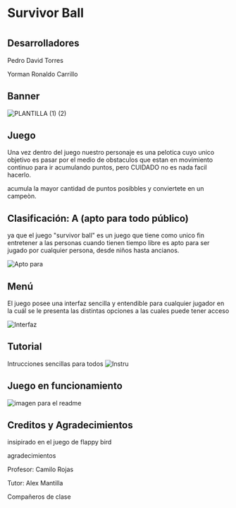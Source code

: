 # Survivor Ball
# 

## Desarrolladores
Pedro David Torres

Yorman Ronaldo Carrillo


## Banner
![PLANTILLA (1) (2)](https://user-images.githubusercontent.com/75033852/109241035-9bf91180-77a6-11eb-9474-998629c4085b.jpg)


## Juego
Una vez dentro del juego nuestro personaje es una pelotica cuyo unico objetivo es pasar por el medio de obstaculos que estan en movimiento continuo para ir acumulando puntos, pero CUIDADO no es nada facil hacerlo.

acumula la mayor cantidad de puntos posibbles y conviertete en un campeòn.

## Clasificación: A (apto para todo público)
ya que el juego "survivor ball" es un juego que tiene como unico fin entretener a las personas cuando tienen tiempo libre es apto para ser jugado por cualquier persona, desde niños hasta ancianos.

![Apto para](https://user-images.githubusercontent.com/75033852/109210363-b5846400-777a-11eb-8543-07e6f8270cf1.png)


## Menú
El juego posee una interfaz sencilla y entendible para cualquier jugador en la cuál se le presenta las distintas opciones a las cuales puede tener acceso 

![Interfaz](https://user-images.githubusercontent.com/75033852/109210597-0d22cf80-777b-11eb-90ba-bfc1b09a9441.png)


## Tutorial 
Intrucciones sencillas para todos
![Instru](https://user-images.githubusercontent.com/75033852/109210807-54a95b80-777b-11eb-818e-68f1570e06c9.png)

## Juego en funcionamiento 

![imagen para el readme](https://user-images.githubusercontent.com/75033852/109211551-62131580-777c-11eb-8a9f-409bfa7ac5c5.png)





## Creditos y Agradecimientos


insipirado en el juego de flappy bird

agradecimientos

Profesor: Camilo Rojas

Tutor: Alex Mantilla

Compañeros de clase
